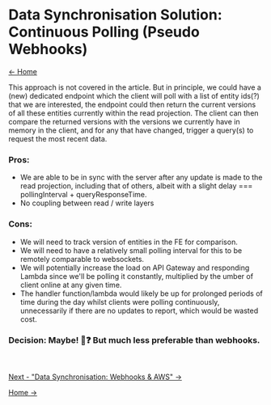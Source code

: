 # Data Synchronisation Solution: Continuous Polling (Pseudo Webhooks)

[<- Home](/README.md)

This approach is not covered in the article. But in principle, we could have a (new) dedicated endpoint which the client will poll with a list of entity ids(?) that we are interested, the endpoint could then return the current versions of all these entities currently within the read projection.
The client can then compare the returned versions with the versions we currently have in memory in the client, and for any that have changed, trigger a query(s) to request the most recent data.

### **Pros**:

- We are able to be in sync with the server after any update is made to the read projection, including that of others, albeit with a slight delay === pollingInterval + queryResponseTime.
- No coupling between read / write layers

### **Cons**:

- We will need to track version of entities in the FE for comparison.
- We will need to have a relatively small polling interval for this to be remotely comparable to websockets.
- We will potentially increase the load on API Gateway and responding Lambda since we'll be polling it constantly, multiplied by the umber of client online at any given time.
- The handler function/lambda would likely be up for prolonged periods of time during the day whilst clients were polling continuously, unnecessarily if there are no updates to report, which would be wasted cost.

### **Decision**: Maybe! 🤔❓ But much less preferable than webhooks.

<br />

[Next - "Data Synchronisation: Webhooks & AWS" ->](../3.WebhooksAndAWS.md)

[Home ->](/README.md)
